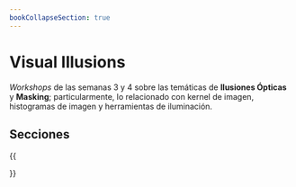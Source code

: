 ```yaml
---
bookCollapseSection: true
---
```


# Visual Illusions

_Workshops_ de las semanas 3 y 4 sobre las temáticas de **Ilusiones Ópticas** y **Masking**; particularmente, lo relacionado con kernel de imagen, histogramas de imagen y herramientas de iluminación.

## Secciones

{{<section>}}

